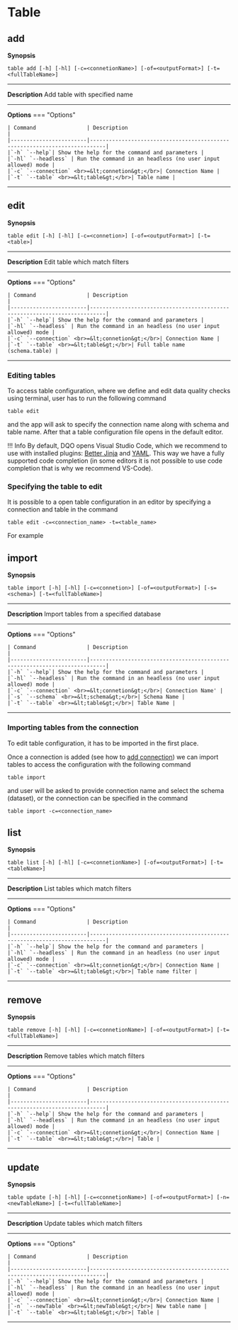 # Table

## add
__Synopsis__
 <pre><code>table add [-h] [-hl] [-c=&lt;connetionName&gt] [-of=&lt;outputFormat&gt] [-t=&lt;fullTableName&gt]</code></pre>
___
__Description__
Add table with specified name
___
__Options__
=== "Options"

    | Command                | Description                                                               |
    |------------------------|---------------------------------------------------------------------------|
    |`-h` `--help`| Show the help for the command and parameters |  
    |`-hl` `--headless` | Run the command in an headless (no user input allowed) mode | 
    |`-c` `--connection` <br>=&lt;connetion&gt;</br>| Connection Name |
    |`-t` `--table` <br>=&lt;table&gt;</br>| Table name |
___

## edit
__Synopsis__
<pre><code>table edit [-h] [-hl] [-c=&lt;connetion&gt] [-of=&lt;outputFormat&gt] [-t=&lt;table&gt]</code></pre>
___
__Description__
Edit table which match filters
___
__Options__
=== "Options"

    | Command                | Description                                                               |
    |------------------------|---------------------------------------------------------------------------|
    |`-h` `--help`| Show the help for the command and parameters |  
    |`-hl` `--headless` | Run the command in an headless (no user input allowed) mode | 
    |`-c` `--connection` <br>=&lt;connetion&gt;</br>| Connection Name |
    |`-t` `--table` <br>=&lt;table&gt;</br>| Full table name (schema.table) |
___

### Editing tables
To access table configuration, where we define and edit data quality checks using terminal, user has to run the 
following command

```
table edit
```
and the app will ask to specify the connection name along with schema and table name.
After that a table configuration file opens in the default editor.

!!! Info
    By default, DQO opens Visual Studio Code, which we recommend to use with installed plugins: 
    [Better Jinja](https://marketplace.visualstudio.com/items?itemName=samuelcolvin.jinjahtml) and 
    [YAML](https://marketplace.visualstudio.com/items?itemName=redhat.vscode-yaml).
    This way we have a fully supported code completion (in some editors it is not possible to use code completion
    that is why we recommend VS-Code).

### Specifying the table to edit
It is possible to a open table configuration in an editor by specifying a connection and table in the command

```
table edit -c=<connection_name> -t=<table_name>
```

For example


## import
__Synopsis__
 <pre><code>table import [-h] [-hl] [-c=&lt;connetion&gt] [-of=&lt;outputFormat&gt] [-s=&lt;schema&gt] [-t=&lt;fullTableName&gt]</code></pre>
___
__Description__
Import tables from a specified database
___
__Options__
=== "Options"

    | Command                | Description                                                               |
    |------------------------|---------------------------------------------------------------------------|
    |`-h` `--help`| Show the help for the command and parameters |  
    |`-hl` `--headless` | Run the command in an headless (no user input allowed) mode | 
    |`-c` `--connection` <br>=&lt;connetion&gt;</br>| Connection Name' |
    |`-s` `--schema` <br>=&lt;schema&gt;</br>| Schema Name |
    |`-t` `--table` <br>=&lt;table&gt;</br>| Table Name |
___

### Importing tables from the connection
To edit table configuration, it has to be imported in the first place.

Once a connection is added (see how to [add connection](/commands/connection/connection/#add)) we can import tables 
to access the configuration with the following command

```
table import
```
and user will be asked to provide connection name and select the schema (dataset), or the connection can be specified
in the command

```
table import -c=<connection_name>
```


## list
__Synopsis__
 <pre><code>table list [-h] [-hl] [-c=&lt;connetionName&gt] [-of=&lt;outputFormat&gt] [-t=&lt;tableName&gt]</code></pre>
___
__Description__
List tables which match filters
___
__Options__
=== "Options"

    | Command                | Description                                                               |
    |------------------------|---------------------------------------------------------------------------|
    |`-h` `--help`| Show the help for the command and parameters |  
    |`-hl` `--headless` | Run the command in an headless (no user input allowed) mode | 
    |`-c` `--connection` <br>=&lt;connetion&gt;</br>| Connection Name |
    |`-t` `--table` <br>=&lt;table&gt;</br>| Table name filter |
___

## remove
__Synopsis__
 <pre><code>table remove [-h] [-hl] [-c=&lt;connetionName&gt] [-of=&lt;outputFormat&gt] [-t=&lt;fullTableName&gt]</code></pre>
___
__Description__
Remove tables which match filters
___
__Options__
=== "Options"

    | Command                | Description                                                               |
    |------------------------|---------------------------------------------------------------------------|
    |`-h` `--help`| Show the help for the command and parameters |  
    |`-hl` `--headless` | Run the command in an headless (no user input allowed) mode | 
    |`-c` `--connection` <br>=&lt;connetion&gt;</br>| Connection Name |
    |`-t` `--table` <br>=&lt;table&gt;</br>| Table |
___

## update
__Synopsis__
 <pre><code>table update [-h] [-hl] [-c=&lt;connetionName&gt] [-of=&lt;outputFormat&gt] [-n=&lt;newTableName&gt] [-t=&lt;fullTableName&gt]</code></pre>
___
__Description__
Update tables which match filters
___
__Options__
=== "Options"

    | Command                | Description                                                               |
    |------------------------|---------------------------------------------------------------------------|
    |`-h` `--help`| Show the help for the command and parameters |  
    |`-hl` `--headless` | Run the command in an headless (no user input allowed) mode | 
    |`-c` `--connection` <br>=&lt;connetion&gt;</br>| Connection Name |
    |`-n` `--newTable` <br>=&lt;newTable&gt;</br>| New table name |
    |`-t` `--table` <br>=&lt;table&gt;</br>| Table |
___
